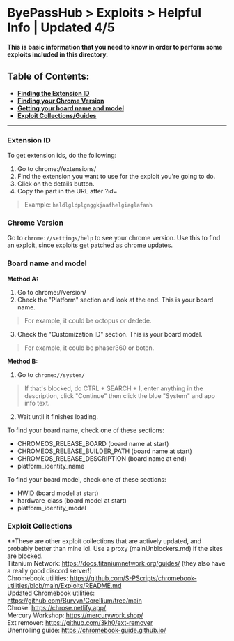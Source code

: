 # ByePassHub > Exploits > Helpful Info | Updated 4/5
**This is basic information that you need to know in order to perform some exploits included in this directory.**
## Table of Contents:
  * [**Finding the Extension ID**](#extension-id)
  * [**Finding your Chrome Version**](#chrome-version)
  * [**Getting your board name and model**](#board-name-and-model)
  * [**Exploit Collections/Guides**](#exploit-collections)
---
### Extension ID
To get extension ids, do the following:
1. Go to chrome://extensions/
2. Find the extension you want to use for the exploit you're going to do. 
3. Click on the details button.
4. Copy the part in the URL after ?id=
  > Example: `haldlgldplgnggkjaafhelgiaglafanh`

### Chrome Version
Go to `chrome://settings/help` to see your chrome version. Use this to find an exploit, since exploits get patched as chrome updates. 

### Board name and model
**Method A:**
1. Go to chrome://version/
2. Check the "Platform" section and look at the end. This is your board name.
> For example, it could be octopus or dedede.
3. Check the "Customization ID" section. This is your board model.
> For example, it could be phaser360 or boten.

**Method B:**
1. Go to `chrome://system/`
  > If that's blocked, do CTRL + SEARCH + I, enter anything in the description, click "Continue" then click the blue "System" and app info text.
2. Wait until it finishes loading.

To find your board name, check one of these sections: <br>
- CHROMEOS_RELEASE_BOARD (board name at start) <br>
- CHROMEOS_RELEASE_BUILDER_PATH (board name at start) <br>
- CHROMEOS_RELEASE_DESCRIPTION (board name at end) <br>
- platform_identity_name <br>

To find your board model, check one of these sections: <br>
- HWID (board model at start) <br>
- hardware_class (board model at start) <br>
- platform_identity_model <br>

### Exploit Collections
**These are other exploit collections that are actively updated, and probably better than mine lol. Use a proxy (mainUnblockers.md) if the sites are blocked. <br>
Titanium Network: https://docs.titaniumnetwork.org/guides/ (they also have a really good discord server!)<br>
Chromebook utilities: https://github.com/S-PScripts/chromebook-utilities/blob/main/Exploits/README.md <br>
Updated Chromebook utilities: https://github.com/Burvyn/Corellium/tree/main <br>
Chrose: https://chrose.netlify.app/ <br>
Mercury Workshop: https://mercurywork.shop/ <br>
Ext remover: https://github.com/3kh0/ext-remover <br>
Unenrolling guide: https://chromebook-guide.github.io/ <br>
